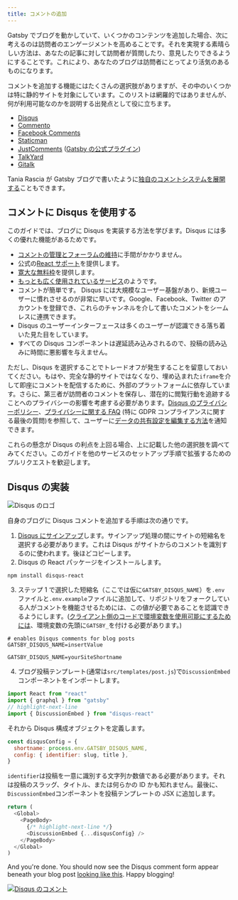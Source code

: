 ```yaml
---
title: コメントの追加
---
```


Gatsby でブログを動かしていて、いくつかのコンテンツを追加した場合、次に考えるのは訪問者のエンゲージメントを高めることです。それを実現する素晴らしい方法は、あなたの記事に対して訪問者が質問したり、意見したりできるようにすることです。これにより、あなたのブログは訪問者にとってより活気のあるものになります。

コメントを追加する機能にはたくさんの選択肢がありますが、その中のいくつかは特に静的サイトを対象にしています。このリストは網羅的ではありませんが、何が利用可能なのかを説明する出発点として役に立ちます。

- [Disqus](https://disqus.com)
- [Commento](https://commento.io)
- [Facebook Comments](https://www.npmjs.com/package/react-facebook)
- [Staticman](https://staticman.net)
- [JustComments](https://just-comments.com) \([Gatsby の公式プラグイン](https://www.gatsbyjs.org/packages/gatsby-plugin-just-comments/)\)
- [TalkYard](https://www.talkyard.io)
- [Gitalk](https://gitalk.github.io)

Tania Rascia が Gatsby ブログで書いたように[独自のコメントシステムを展開する](/blog/2019-08-27-roll-your-own-comment-system/)こともできます。

## コメントに Disqus を使用する

このガイドでは、ブログに Disqus を実装する方法を学びます。Disqus には多くの優れた機能があるためです。

- [コメントの管理とフォーラムの維持](https://help.disqus.com/moderation/moderating-101)に手間がかかりません。
- 公式の[React サポート](https://github.com/disqus/disqus-react)を提供します。
- [寛大な無料枠](https://disqus.com/pricing)を提供します。
- [もっとも広く使用されているサービス](https://www.datanyze.com/market-share/comment-systems/disqus-market-share)のようです。
- コメントが簡単です。 Disqus には大規模なユーザー基盤があり、新規ユーザーに慣れさせるのが非常に早いです。Google、Facebook、Twitter のアカウントを登録でき、これらのチャンネルを介して書いたコメントをシームレスに連携できます。
- Disqus のユーザーインターフェースは多くのユーザーが認識できる落ち着いた見た目をしています。
- すべての Disqus コンポーネントは遅延読み込みされるので、投稿の読み込みに時間に悪影響を与えません。

ただし、Disqus を選択することでトレードオフが発生することを留意しておいてください。もはや、完全な静的サイトではなくなり、埋め込まれた`iframe`を介して即座にコメントを配信するために、外部のプラットフォームに依存しています。さらに、第三者が訪問者のコメントを保存し、潜在的に閲覧行動を追跡することへのプライバシーの影響を考慮する必要があります。[Disqus のプライバシーポリシー](https://help.disqus.com/terms-and-policies/disqus-privacy-policy)、[プライバシーに関する FAQ](https://help.disqus.com/terms-and-policies/privacy-faq) (特に GDPR コンプライアンスに関する最後の質問)を参照して、ユーザーに[データの共有設定を編集する方法](https://help.disqus.com/terms-and-policies/how-to-edit-your-data-sharing-settings)を通知できます。

これらの懸念が Disqus の利点を上回る場合、上に記載した他の選択肢を調べてみてください。このガイドを他のサービスのセットアップ手順で拡張するためのプルリクエストを歓迎します。

## Disqus の実装

![Disqus のロゴ](./images/disqus-logo.svg)

自身のブログに Disqus コメントを追加する手順は次の通りです。

1. [Disqus にサインアップ](https://disqus.com/profile/signup)します。サインアップ処理の間にサイトの短縮名を選択する必要があります。これは Disqus がサイトからのコメントを識別するのに使われます。後ほどコピーします。
2. Disqus の React パッケージをインストールします。

```shell
npm install disqus-react
```

3. ステップ 1 で選択した短縮名（ここでは仮に`GATSBY_DISQUS_NAME`）を`.env` ファイルと`.env.example`ファイルに追加して、リポジトリをフォークしている人がコメントを機能させるためには、この値が必要であることを認識できるようにします。([クライアント側のコードで環境変数を使用可能にするためには](https://www.gatsbyjs.org/docs/environment-variables/#client-side-javascript)、環境変数の先頭に`GATSBY_`を付ける必要があります。)

```text:title=.env.example
# enables Disqus comments for blog posts
GATSBY_DISQUS_NAME=insertValue
```

```text:title=.env
GATSBY_DISQUS_NAME=yourSiteShortname
```

4. ブログ投稿テンプレート(通常は`src/templates/post.js`)で`DiscussionEmbed`コンポーネントをインポートします。

```js:title=src/templates/post.js
import React from "react"
import { graphql } from "gatsby"
// highlight-next-line
import { DiscussionEmbed } from "disqus-react"
```

それから Disqus 構成オブジェクトを定義します。

```js
const disqusConfig = {
  shortname: process.env.GATSBY_DISQUS_NAME,
  config: { identifier: slug, title },
}
```

`identifier`は投稿を一意に識別する文字列か数値である必要があります。それは投稿のスラッグ、タイトル、または何らかの ID かも知れません。最後に、`DiscussionEmbed`コンポーネントを投稿テンプレートの JSX に追加します。

```jsx:title=src/templates/post.js
return (
  <Global>
    <PageBody>
      {/* highlight-next-line */}
      <DiscussionEmbed {...disqusConfig} />
    </PageBody>
  </Global>
)
```

And you're done. You should now see the Disqus comment form appear beneath your blog post [looking like this](https://janosh.io/blog/disqus-comments#disqus_thread). Happy blogging!

[![Disqus のコメント](./images/disqus-comments.png)](https://janosh.io/blog/disqus-comments#disqus_thread)
